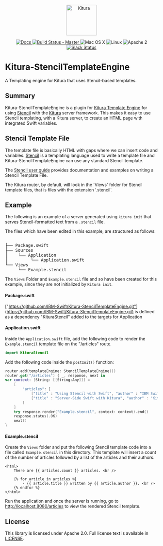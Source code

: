 <p align="center">
<a href="http://kitura.io/">
<img src="https://raw.githubusercontent.com/IBM-Swift/Kitura/master/Sources/Kitura/resources/kitura-bird.svg?sanitize=true" height="100" alt="Kitura">
</a>
</p>


<p align="center">
<a href="http://www.kitura.io/">
<img src="https://img.shields.io/badge/docs-kitura.io-1FBCE4.svg" alt="Docs">
</a>
<a href="https://travis-ci.org/IBM-Swift/Kitura-StencilTemplateEngine">
<img src="https://travis-ci.org/IBM-Swift/Kitura-StencilTemplateEngine.svg?branch=master" alt="Build Status - Master">
</a>
<img src="https://img.shields.io/badge/os-Mac%20OS%20X-green.svg?style=flat" alt="Mac OS X">
<img src="https://img.shields.io/badge/os-linux-green.svg?style=flat" alt="Linux">
<img src="https://img.shields.io/badge/license-Apache2-blue.svg?style=flat" alt="Apache 2">
<a href="http://swift-at-ibm-slack.mybluemix.net/">
<img src="http://swift-at-ibm-slack.mybluemix.net/badge.svg" alt="Slack Status">
</a>
</p>

# Kitura-StencilTemplateEngine
A Templating engine for Kitura that uses Stencil-based templates.


## Summary
Kitura-StencilTemplateEngine is a plugin for [Kitura Template Engine](https://github.com/IBM-Swift/Kitura-TemplateEngine.git) for using [Stencil](https://github.com/kylef/Stencil) with the [Kitura](https://github.com/IBM-Swift/Kitura) server framework. This makes it easy to use Stencil templating, with a Kitura server, to create an HTML page with integrated Swift variables.

## Stencil Template File
The template file is basically HTML with gaps where we can insert code and variables. [Stencil](https://github.com/kylef/Stencil) is a templating language used to write a template file and Kitura-StencilTemplateEngine can use any standard Stencil template.

The [Stencil user guide](https://stencil.fuller.li/en/latest/) provides documentation and examples on writing a Stencil Template File.

The Kitura router, by default, will look in the 'Views' folder for Stencil template files, that is files with the extension '.stencil'.


## Example
The following is an example of a server generated using `kitura init` that serves Stencil-formatted text from a `.stencil` file.

The files which have been edited in this example, are structured as follows:

<pre>
<ServerRepository>
├── Package.swift
├── Sources
│    └── Application
│         └── Application.swift
└── Views
     └── Example.stencil
</pre>

The `Views` Folder and `Example.stencil` file and so have been created for this example, since they are not initialized by `Kitura init`.

#### Package.swift
["https://github.com/IBM-Swift/Kitura-StencilTemplateEngine.git"](https://github.com/IBM-Swift/Kitura-StencilTemplateEngine.git) is defined as a dependency
"KituraStencil" added to the targets for Application

#### Application.swift
Inside the `Application.swift` file, add the following code to render the `Example.stencil` template file on the "/articles" route.

```swift
import KituraStencil
```

Add the following code inside the `postInit()` function:

```swift
router.add(templateEngine: StencilTemplateEngine())
router.get("/articles") { _, response, next in
var context: [String: [[String:Any]]] =
    [
        "articles": [
            ["title" : "Using Stencil with Swift", "author" : "IBM Swift"],
            ["title" : "Server-Side Swift with Kitura", "author" : "Kitura"],
        ]
    ]
    try response.render("Example.stencil", context: context).end()
    response.status(.OK)
    next()
}
```

#### Example.stencil
Create the `Views` folder and put the following Stencil template code into a file called `Example.stencil` in this directory. This template will insert a count of the number of articles followed by a list of the articles and their authors.

```
<html>
    There are {{ articles.count }} articles. <br />

    {% for article in articles %}
        - {{ article.title }} written by {{ article.author }}. <br />
    {% endfor %}
</html>
```

Run the application and once the server is running, go to [http://localhost:8080/articles](http://localhost:8080/articles)  to view the rendered Stencil template.

## License
This library is licensed under Apache 2.0. Full license text is available in [LICENSE](LICENSE.txt).

